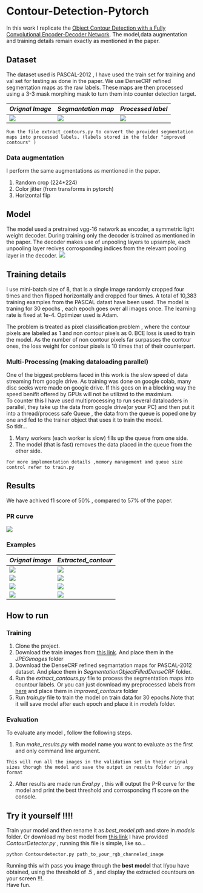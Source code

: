 # Contour-Detection-Pytorch
In this work I replicate the [Object Contour Detection with a Fully Convolutional Encoder-Decoder Network](https://arxiv.org/pdf/1603.04530.pdf). The model,data augmentation and training details remain exactly as mentioned in the paper.

## Dataset
The dataset used is PASCAL-2012 , I have used the train set for training and val set for testing as done in the paper. We use DenseCRF refined segmentation maps as the raw labels. These maps are then processed using a 3-3 mask morphing mask to turn them into counter detection target. 

|*Orignal Image* | *Segmantation map* | *Processed label* |
|----------------|--------------------| -----------------|
|![](./Images/cycle.jpg) |![](./Images/cycle_seg.png)  | ![](./Images/cycle_con.png) |


```
Run the file extract_contours.py to convert the provided segmentation maps into processed labels. (labels stored in the folder "improved contours" )
```

### Data augmentation
I perform the same augmentations as mentioned in the paper.  
1) Random crop (224*224)
2) Color jitter (from transforms in pytorch)
3) Horizontal flip

## Model
The model used a pretrained vgg-16 network as encoder, a symmetric light weight decoder. During training only the decoder is trained as mentioned in the paper. The decoder makes use of unpooling layers to upsample, each unpooling layer recives corrosponding indices from the relevant pooling layer in the decoder.
![](./Images/model.png)

## Training details
I use mini-batch size of 8, that is a single image randomly cropped four times and then flipped horizontally and cropped four times. A total of 10,383 training examples from the PASCAL datast have been used. The model is traning for 30 epochs , each epoch goes over all images once. The learning rate is fixed at 1e-4. Optimizer used is Adam.

The problem is treated as pixel classification problem , where the contour pixels are labeled as 1 and non contour pixels as 0. BCE loss is used to train the model. As the number of non contour pixels far surpasses the contour ones, the loss weight for contour pixels is 10 times that of their counterpart.

### Multi-Processing (making dataloading parallel)
One of the biggest problems faced in this work is the slow speed of data streaming from google drive. As training was done on google colab, many disc seeks were made on google drive. If this goes on in a blocking way the speed benifit offered by GPUs will not be utilized to the maximium.  
To counter this I have used multiprocessing to run several dataloaders in parallel, they take up the data from google drive(or your PC) and then put it into a thread/process safe Queue , the data from the queue is poped one by one and fed to the trainer object that uses it to train the model.  
So tldr...  
1) Many workers (each worker is slow) fills up the queue from one side.
2) The model (that is fast) removes the data placed in the queue from the other side.  

```
For more implementation details ,memory management and queue size control refer to train.py

```

## Results
We have achived f1 score of 50% , compared to 57% of the paper.

### PR curve
![](./Images/PR_curve.png)

### Examples

| *Orignal image* | *Extracted_contour* |
|-----------------|---------------------|
|![](./Images/test.jpg) | ![](./Images/output.png)|
|![](./Images/ayush_battu_small.jpg) | ![](./Images/ayush_out.png) |
|![](./Images/friends_small.jpg) | ![](./Images/output3.png)|
|![](./Images/test1.jpg) | ![](./Images/output1.png)|






## How to run 
### Training
1) Clone the project.
2) Download the train images from [this link](https://drive.google.com/drive/folders/1UtoI52NtRX_-UHq3mwVeTnVhhXP6Tv0T?usp=sharing). And place them in the *JPEGimages* folder
3) Download the DenseCRF refined segmantation maps for PASCAL-2012 dataset. And place them in *SegmentationObjectFilledDenseCRF* folder.
4) Run the *extract_contours.py* file to process the segmentation maps into countour labels. Or you can just download my preprocessed labels from [here](https://drive.google.com/drive/folders/12B89J4aQ3n1nghNhXBNUowNP0smfzISe?usp=sharing) and place them in *improved_contours* folder
5) Run *train.py* file to train the model on train data for 30 epochs.Note that it will save model after each epoch and place it in *models* folder.


### Evaluation
To evaluate any model , follow the following steps.

1) Run *make_results.py* with model name you want to evaluate as the first and only command line argument.
``` 
This will run all the images in the validation set in their orignal sizes thorugh the model and save the output in results folder in .npy format
```
2) After results are made run *Eval.py* , this will output the P-R curve for the model and print the best threshold and corrosponding f1 score on the console. 


## Try it yourself !!!!
Train your model and then rename it as *best_model.pth* and store in *models* folder. Or download my best model from [this link](https://drive.google.com/file/d/1-T5ZUu45O_76IxWlSp8RXGSPlQ-BZ288/view?usp=sharing)
I have provided *ContourDetector.py* , running this file is simple, like so...  
```
python Contourdetector.py path_to_your_rgb_channeled_image  
```
Running this with pass you image through the **best model** that I/you have obtained, using the threshold of .5 , and display the extracted countours on your screen !!!.  
Have fun.
